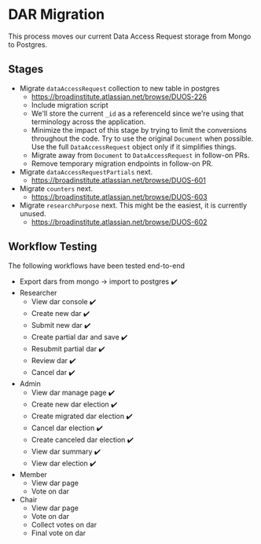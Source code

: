# DAR Migration

This process moves our current Data Access Request storage from Mongo
to Postgres.

## Stages
* Migrate `dataAccessRequest` collection to new table in postgres
  * https://broadinstitute.atlassian.net/browse/DUOS-226
  * Include migration script
  * We'll store the current `_id` as a referenceId since we're using
    that terminology across the application. 
  * Minimize the impact of this stage by trying to limit the conversions 
    throughout the code. Try to use the original `Document` when possible.
    Use the full `DataAccessRequest` object only if it simplifies things.
  * Migrate away from `Document` to `DataAccessRequest` in follow-on PRs.
  * Remove temporary migration endpoints in follow-on PR.
* Migrate `dataAccessRequestPartials` next.
  * https://broadinstitute.atlassian.net/browse/DUOS-601
* Migrate `counters` next.
  * https://broadinstitute.atlassian.net/browse/DUOS-603
* Migrate `researchPurpose` next. This might be the easiest, it is currently
  unused.
  * https://broadinstitute.atlassian.net/browse/DUOS-602
  
## Workflow Testing
The following workflows have been tested end-to-end

* Export dars from mongo -> import to postgres :heavy_check_mark: 
* Researcher
  * View dar console :heavy_check_mark:
  * Create new dar :heavy_check_mark:
  * Submit new dar :heavy_check_mark:
  * Create partial dar and save :heavy_check_mark:
  * Resubmit partial dar :heavy_check_mark:
  * Review dar :heavy_check_mark:
  * Cancel dar :heavy_check_mark:
* Admin
  * View dar manage page :heavy_check_mark:
  * Create new dar election :heavy_check_mark:
  * Create migrated dar election :heavy_check_mark:
  * Cancel dar election :heavy_check_mark:
  * Create canceled dar election :heavy_check_mark:
  * View dar summary :heavy_check_mark:
  * View dar election :heavy_check_mark:
* Member
  * View dar page
  * Vote on dar
* Chair
  * View dar page
  * Vote on dar
  * Collect votes on dar
  * Final vote on dar
  